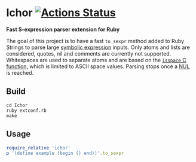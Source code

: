 # Ichor [![Actions Status](https://github.com/Maumagnaguagno/Ichor/workflows/build/badge.svg)](https://github.com/Maumagnaguagno/Ichor/actions)
**Fast S-expression parser extension for Ruby**

The goal of this project is to have a fast ``to_sexpr`` method added to Ruby Strings to parse large [symbolic expression](https://en.wikipedia.org/wiki/S-expression) inputs.
Only atoms and lists are considered, quotes, nil and comments are currently not supported.
Whitespaces are used to separate atoms and are based on the [``isspace`` C function](https://www.cplusplus.com/reference/cctype/isspace/), which is limited to ASCII space values.
Parsing stops once a [NUL](https://en.wikipedia.org/wiki/Null_character) is reached.

## Build

```Shell
cd Ichor
ruby extconf.rb
make
```

## Usage

```Ruby
require_relative 'ichor'
p '(define example (begin () end))'.to_sexpr
```
